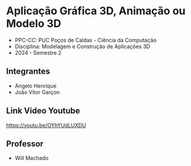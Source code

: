 # Aplicação Gráfica 3D, Animação ou Modelo 3D

- PPC-CC: PUC Poços de Caldas - Ciência da Computação
- Disciplina: Modelagem e Construção de Aplicações 3D
- 2024 - Semestre 2

## Integrantes

- Angelo Henrique
- João Vitor Garçon

## Link Video Youtube 

https://youtu.be/OYhYUdLUXDU

## Professor

- Will Machado


